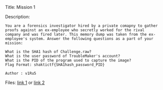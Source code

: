 Title: Mission 1

Description:
```
You are a forensics investigator hired by a private comapny to gather proofs against an ex-employee who secretly worked for the rival company and was fired later. This memory dump was taken from the ex-employee's system. Answer the following questions as a part of your mission:

What is the SHA1 hash of Challenge.raw?
What is the user password of TroubleMaker's account?
What is the PID of the program used to capture the image?
Flag Format: shaktictf{SHA1hash_password_PID}

Author : v1Ru5
```

Files: [link 1](https://drive.google.com/file/d/1uL1oEDnRd4617ZRH9P86KRNBo1f8Fier/view) or [link 2](https://mega.nz/file/g2JWwBDb#k55J5_C1R5JWhRCkiO2DKZinuK2zICvtXSlv7eLI4MY)
